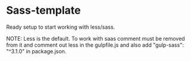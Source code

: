 # Sass-template
 Ready setup to start working with less/sass.

 NOTE:
Less is the default. To work with saas comment must be removed from it and comment out less in the gulpfile.js and also add "gulp-sass": "^3.1.0" in package.json.
